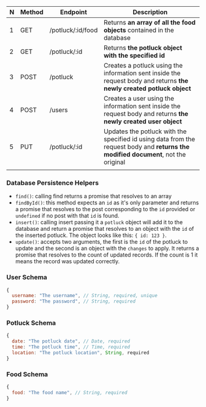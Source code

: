 | N | Method | Endpoint                | Description                                                                                                                              |
| - | ------ | ----------------------- | ---------------------------------------------------------------------------------------------------------------------------------------- |
| 1 | GET    | /potluck/:id/food            | Returns **an array of all the food objects** contained in the database                                                                   |
| 2 | GET    | /potluck/:id          | Returns **the potluck object with the specified id**                                                                                        |
| 3 | POST   | /potluck              | Creates a potluck using the information sent inside the request body and returns **the newly created potluck object**                          |
| 4 | POST   | /users              | Creates a user using the information sent inside the request body and returns **the newly created user object**                          |
| 5 | PUT    | /potluck/:id          | Updates the potluck with the specified id using data from the request body and **returns the modified document**, not the original          |
                                                         |

### Database Persistence Helpers

- `find()`: calling find returns a promise that resolves to an array
- `findById()`: this method expects an `id` as it's only parameter and returns a promise that resolves to the post corresponding to the `id` provided or `undefined` if no post with that `id` is found.
- `insert()`: calling insert passing it a `potluck` object will add it to the database and return a promise that resolves to an object with the `id` of the inserted potluck. The object looks like this: `{ id: 123 }`.
- `update()`: accepts two arguments, the first is the `id` of the potluck to update and the second is an object with the `changes` to apply. It returns a promise that resolves to the count of updated records. If the count is 1 it means the record was updated correctly.


### User Schema

```js
{
  username: "The username", // String, required, unique
  password: "The password", // String, required
}
```

### Potluck Schema

```js
{
  date: "The potluck date", // Date, required
  time: "The potluck time", // Time, required
  location: "The potluck location", String, required
}
```

### Food Schema

```js
{
  food: "The food name", // String, required
}
```
